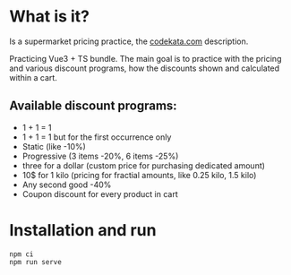 # What is it?

Is a supermarket pricing practice, the [codekata.com](http://codekata.com/kata/kata01-supermarket-pricing/) description.

Practicing Vue3 + TS bundle. The main goal is to practice with the
pricing and various discount programs, how the discounts shown and
calculated within a cart.

## Available discount programs:

- 1 + 1 = 1
- 1 + 1 = 1 but for the first occurrence only
- Static (like -10%)
- Progressive (3 items -20%, 6 items -25%)
- three for a dollar (custom price for purchasing dedicated amount)
- 10$ for 1 kilo (pricing for fractial amounts, like 0.25 kilo, 1.5 kilo)
- Any second good -40%
- Coupon discount for every product in cart

# Installation and run

```
npm ci
npm run serve
```
